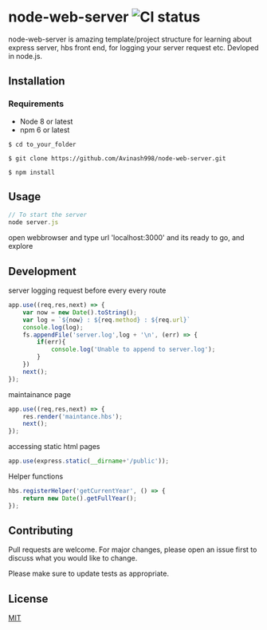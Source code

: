 # node-web-server ![CI status](https://img.shields.io/badge/build-passing-brightgreen.svg)

node-web-server is amazing template/project structure for learning about express server, hbs front end, for logging your server request etc. Devloped in node.js.

## Installation

### Requirements
* Node 8 or latest
* npm 6 or latest

`$ cd to_your_folder`

`$ git clone https://github.com/Avinash998/node-web-server.git`

`$ npm install`

## Usage

```javascript
// To start the server
node server.js

```
open webbrowser and type url 'localhost:3000'
and its ready to go, and explore

## Development
server logging request before every every route
```javascript
app.use((req,res,next) => {
	var now = new Date().toString();
	var log = `${now} : ${req.method} : ${req.url}`
	console.log(log);
	fs.appendFile('server.log',log + '\n', (err) => {
		if(err){
			console.log('Unable to append to server.log');
		}
	})
	next();
});
```
maintainance page
```javascript
app.use((req,res,next) => {
	res.render('maintance.hbs');
	next();
});
```
accessing static html pages
```javascript
app.use(express.static(__dirname+'/public'));
```
Helper functions
```javascript
hbs.registerHelper('getCurrentYear', () => {
	return new Date().getFullYear();
});
```

## Contributing
Pull requests are welcome. For major changes, please open an issue first to discuss what you would like to change.

Please make sure to update tests as appropriate.

## License
[MIT](https://choosealicense.com/licenses/mit/)
